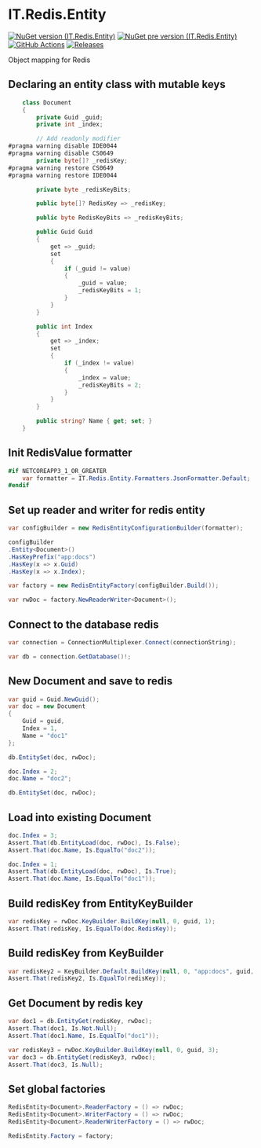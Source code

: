 # IT.Redis.Entity
[![NuGet version (IT.Redis.Entity)](https://img.shields.io/nuget/v/IT.Redis.Entity.svg)](https://www.nuget.org/packages/IT.Redis.Entity)
[![NuGet pre version (IT.Redis.Entity)](https://img.shields.io/nuget/vpre/IT.Redis.Entity.svg)](https://www.nuget.org/packages/IT.Redis.Entity)
[![GitHub Actions](https://github.com/pairbit/IT.Redis.Entity/workflows/Build/badge.svg)](https://github.com/pairbit/IT.Redis.Entity/actions)
[![Releases](https://img.shields.io/github/release/pairbit/IT.Redis.Entity.svg)](https://github.com/pairbit/IT.Redis.Entity/releases)

Object mapping for Redis

## Declaring an entity class with mutable keys

```csharp
    class Document
    {
        private Guid _guid;
        private int _index;

        // Add readonly modifier
#pragma warning disable IDE0044
#pragma warning disable CS0649
        private byte[]? _redisKey;
#pragma warning restore CS0649
#pragma warning restore IDE0044

        private byte _redisKeyBits;

        public byte[]? RedisKey => _redisKey;

        public byte RedisKeyBits => _redisKeyBits;

        public Guid Guid
        {
            get => _guid;
            set
            {
                if (_guid != value)
                {
                    _guid = value;
                    _redisKeyBits = 1;
                }
            }
        }

        public int Index
        {
            get => _index;
            set
            {
                if (_index != value)
                {
                    _index = value;
                    _redisKeyBits = 2;
                }
            }
        }

        public string? Name { get; set; }
    }
```

## Init RedisValue formatter

```csharp
#if NETCOREAPP3_1_OR_GREATER
    var formatter = IT.Redis.Entity.Formatters.JsonFormatter.Default;
#endif
```

## Set up reader and writer for redis entity

```csharp
var configBuilder = new RedisEntityConfigurationBuilder(formatter);

configBuilder
.Entity<Document>()
.HasKeyPrefix("app:docs")
.HasKey(x => x.Guid)
.HasKey(x => x.Index);

var factory = new RedisEntityFactory(configBuilder.Build());

var rwDoc = factory.NewReaderWriter<Document>();
```

## Connect to the database redis

```csharp
var connection = ConnectionMultiplexer.Connect(connectionString);

var db = connection.GetDatabase()!;
```

## New Document and save to redis

```csharp
var guid = Guid.NewGuid();
var doc = new Document
{
    Guid = guid,
    Index = 1,
    Name = "doc1"
};

db.EntitySet(doc, rwDoc);

doc.Index = 2;
doc.Name = "doc2";

db.EntitySet(doc, rwDoc);
```

## Load into existing Document

```csharp
doc.Index = 3;
Assert.That(db.EntityLoad(doc, rwDoc), Is.False);
Assert.That(doc.Name, Is.EqualTo("doc2"));

doc.Index = 1;
Assert.That(db.EntityLoad(doc, rwDoc), Is.True);
Assert.That(doc.Name, Is.EqualTo("doc1"));
```

## Build redisKey from EntityKeyBuilder

```csharp
var redisKey = rwDoc.KeyBuilder.BuildKey(null, 0, guid, 1);
Assert.That(redisKey, Is.EqualTo(doc.RedisKey));
```

## Build redisKey from KeyBuilder

```csharp
var redisKey2 = KeyBuilder.Default.BuildKey(null, 0, "app:docs", guid, 1);
Assert.That(redisKey2, Is.EqualTo(redisKey));
```

## Get Document by redis key

```csharp
var doc1 = db.EntityGet(redisKey, rwDoc);
Assert.That(doc1, Is.Not.Null);
Assert.That(doc1.Name, Is.EqualTo("doc1"));

var redisKey3 = rwDoc.KeyBuilder.BuildKey(null, 0, guid, 3);
var doc3 = db.EntityGet(redisKey3, rwDoc);
Assert.That(doc3, Is.Null);
```

## Set global factories

```csharp
RedisEntity<Document>.ReaderFactory = () => rwDoc;
RedisEntity<Document>.WriterFactory = () => rwDoc;
RedisEntity<Document>.ReaderWriterFactory = () => rwDoc;

RedisEntity.Factory = factory;
```
